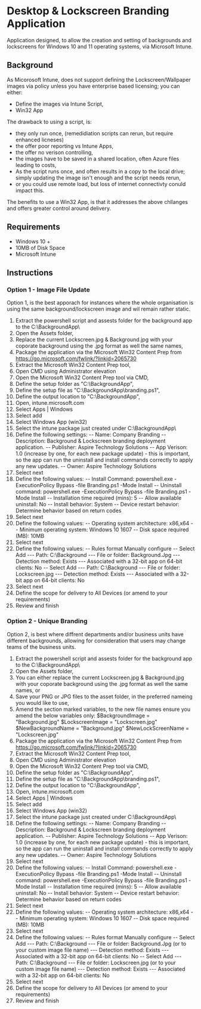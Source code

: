 # Desktop & Lockscreen Branding Application

Application designed, to allow the creation and setting of backgrounds and lockscreens for Windows 10 and 11 operating systems, via Microsoft Intune. 

## Background
As Micorosoft Intune, does not support defining the Lockscreen/Wallpaper images via policy unless you have enterprise based licensing; you can either:
- Define the images via Intune Script,
- Win32 App

The drawback to using a script, is:
- they only run once, (remedidiation scripts can rerun, but require enhanced licneses)
- the offer poor reporting vs Intune Apps,
- the offer no verison controlling,
- the images have to be saved in a shared location, often Azure files leading to costs,
- As the script runs once, and often results in a copy to the local drive; simply updating the image isn't enough and the script needs rerun,
- or you could use remote load, but loss of internet connectivty conuld impact this.

The benefits to use a Win32 App, is that it addresses the above chllanges and offers greater control around delivery. 

## Requirements
- Windows 10 +
- 10MB of Disk Space
- Microsoft Intune

## Instructions

### Option 1 - Image File Update
Option 1, is the best apporach for instances where the whole organisation is using the same background/lockscreen image and wil remain rather static.

1. Extract the powershell script and assests folder for the background app to the C:\BackgroundApp\
2. Open the Assets folder,
3. Replace the current Lockscreen.jpg & Background.jpg with your coporate background using the .jpg format as well the same names,
4. Package the application via the Microsoft Win32 Content Prep from https://go.microsoft.com/fwlink/?linkid=2065730
5. Extract the Microsoft Win32 Content Prep tool,
6. Open CMD using Administrator elevation
7. Open the Microsoft Win32 Content Prep tool via CMD,
8. Define the setup folder as "C:\BackgroundApp",
9. Define the setup file as "C:\BackgroundApp\branding.ps1",
10. Define the output location to "C:\BackgroundApp",
11. Open, intune.microsoft.com
12. Select Apps | Windows
13. Select add
14. Select Windows App (win32)
15. Select the intune package just created under C:\BackgroundApp\
16. Define the following settings:
-- Name: Company Branding
-- Description: Background & Lockscreen branding deployment application.
-- Publisher: Aspire Technology Solutions
-- App Verison: 1.0 (increase by one, for each new package update) - this is important, so the app can run the uninstall and install commands correctly to apply any new updates.
-- Owner: Aspire Technology Solutions
17. Select next
18. Define the following values:
-- Install Command: powershell.exe -ExecutionPolicy Bypass -file Branding.ps1 -Mode Install
-- Uninstall command: powershell.exe -ExecutionPolicy Bypass -file Branding.ps1 -Mode Install
-- Installation time required (mins): 5
-- Allow available uninstall: No
-- Install behavior: System
-- Device restart behavior: Determine behavior based on return codes
19. Select next
20. Define the following values:
-- Operating system architecture: x86,x64
-- Minimum operating system: Windows 10 1607
-- Disk space required (MB): 10MB
21. Select next
22. Define the following values:
-- Rules format Manually configure
-- Select Add
--- Path: C:\Background
--- File or folder: Background.Jpg
--- Detection method: Exists
--- Associated with a 32-bit app on 64-bit clients: No
-- Select Add
--- Path: C:\Background
--- File or folder: Lockscreen.jpg
--- Detection method: Exists
--- Associated with a 32-bit app on 64-bit clients: No
23. Select next
24. Define the scope for delivery to All Devices (or amend to your requirements)
25. Review and finish

### Option 2 - Unique Branding
Option 2, is best where diffrent departments and/or business units have different backgrounds, allowing for consideration that users may change teams of the business units.

1. Extract the powershell script and assests folder for the background app to the C:\BackgroundApp\
2. Open the Assets folder,
3. You can either replace the current Lockscreen.jpg & Background.jpg with your coporate background using the .jpg format as well the same names, or
4. Save your PNG or JPG files to the asset folder, in the preferred nameing you would like to use,
5. Amend the section marked variables, to the new file names ensure you amend the below variables only:
   $BackgroundImage = "Background.jpg"
   $LockscreenImage = "Lockscreen.jpg"
   $NewBackgroundName = "Background.jpg"
   $NewLockScreenName = "Lockscreen.jpg"
7. Package the application via the Microsoft Win32 Content Prep from https://go.microsoft.com/fwlink/?linkid=2065730
8. Extract the Microsoft Win32 Content Prep tool,
9. Open CMD using Administrator elevation
10. Open the Microsoft Win32 Content Prep tool via CMD,
11. Define the setup folder as "C:\BackgroundApp",
12. Define the setup file as "C:\BackgroundApp\branding.ps1",
13. Define the output location to "C:\BackgroundApp",
14. Open, intune.microsoft.com
15. Select Apps | Windows
16. Select add
17. Select Windows App (win32)
18. Select the intune package just created under C:\BackgroundApp\
19. Define the following settings:
-- Name: Company Branding
-- Description: Background & Lockscreen branding deployment application.
-- Publisher: Aspire Technology Solutions
-- App Verison: 1.0 (increase by one, for each new package update) - this is important, so the app can run the uninstall and install commands correctly to apply any new updates.
-- Owner: Aspire Technology Solutions
20. Select next
21. Define the following values:
-- Install Command: powershell.exe -ExecutionPolicy Bypass -file Branding.ps1 -Mode Install
-- Uninstall command: powershell.exe -ExecutionPolicy Bypass -file Branding.ps1 -Mode Install
-- Installation time required (mins): 5
-- Allow available uninstall: No
-- Install behavior: System
-- Device restart behavior: Determine behavior based on return codes
22. Select next
23. Define the following values:
-- Operating system architecture: x86,x64
-- Minimum operating system: Windows 10 1607
-- Disk space required (MB): 10MB
24. Select next
25. Define the following values:
-- Rules format Manually configure
-- Select Add
--- Path: C:\Background
--- File or folder: Background.Jpg (or to your custom image file name)
--- Detection method: Exists
--- Associated with a 32-bit app on 64-bit clients: No
-- Select Add
--- Path: C:\Background
--- File or folder: Lockscreen.jpg (or to your custom image file name)
--- Detection method: Exists
--- Associated with a 32-bit app on 64-bit clients: No
26. Select next
27. Define the scope for delivery to All Devices (or amend to your requirements)
28. Review and finish

